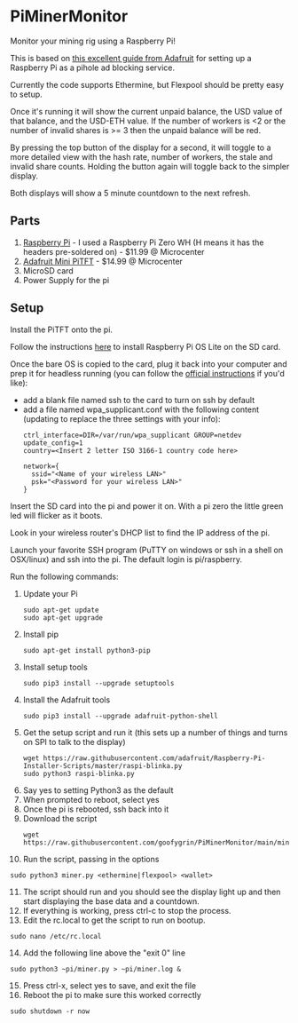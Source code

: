 # PiMinerMonitor
Monitor your mining rig using a Raspberry Pi!

This is based on [this excellent guide from Adafruit](https://learn.adafruit.com/pi-hole-ad-blocker-with-pi-zero-w) for setting up a Raspberry Pi as a pihole ad blocking service.

Currently the code supports Ethermine, but Flexpool should be pretty easy to setup.

Once it's running it will show the current unpaid balance, the USD value of that balance, and the USD-ETH value.  If the number of workers is <2 or the number of invalid shares is >= 3 then the unpaid balance will be red.

By pressing the top button of the display for a second, it will toggle to a more detailed view with the hash rate, number of workers, the stale and invalid share counts. Holding the button again will toggle back to the simpler display.

Both displays will show a 5 minute countdown to the next refresh.

## Parts
1. [Raspberry Pi](https://www.microcenter.com/product/502843/raspberry-pi-zero-wh---with-pre-soldered-headers) - I used a Raspberry Pi Zero WH (H means it has the headers pre-soldered on) - $11.99 @ Microcenter
2. [Adafruit Mini PiTFT](https://www.adafruit.com/product/4393) - $14.99 @ Microcenter
3. MicroSD card
4. Power Supply for the pi

## Setup

Install the PiTFT onto the pi.

Follow the instructions [here](https://www.raspberrypi.org/software/) to install Raspberry Pi OS Lite on the SD card.

Once the bare OS is copied to the card, plug it back into your computer and prep it for headless running (you can follow the [official instructions](https://www.raspberrypi.org/documentation/configuration/wireless/headless.md) if you'd like):
- add a blank file named ssh to the card to turn on ssh by default
- add a file named wpa_supplicant.conf with the following content (updating to replace the three settings with your info):
  ```
  ctrl_interface=DIR=/var/run/wpa_supplicant GROUP=netdev
  update_config=1
  country=<Insert 2 letter ISO 3166-1 country code here>

  network={
    ssid="<Name of your wireless LAN>"
    psk="<Password for your wireless LAN>"
  }
  ```

Insert the SD card into the pi and power it on.  With a pi zero the little green led will flicker as it boots.

Look in your wireless router's DHCP list to find the IP address of the pi.

Launch your favorite SSH program (PuTTY on windows or ssh in a shell on OSX/linux) and ssh into the pi.  The default login is pi/raspberry.

Run the following commands:
1. Update your Pi
   ```
   sudo apt-get update
   sudo apt-get upgrade
   ```
2. Install pip
   ```
   sudo apt-get install python3-pip   
   ```
3. Install setup tools
   ```
   sudo pip3 install --upgrade setuptools
   ```
4. Install the Adafruit tools
   ```
   sudo pip3 install --upgrade adafruit-python-shell
   ```
5. Get the setup script and run it (this sets up a number of things and turns on SPI to talk to the display)
   ```
   wget https://raw.githubusercontent.com/adafruit/Raspberry-Pi-Installer-Scripts/master/raspi-blinka.py
   sudo python3 raspi-blinka.py
   ```
6. Say yes to setting Python3 as the default
7. When prompted to reboot, select yes
8. Once the pi is rebooted, ssh back into it
9. Download the script
   ```
   wget https://raw.githubusercontent.com/goofygrin/PiMinerMonitor/main/miner.py
   ```
10. Run the script, passing in the options
   ```
   sudo python3 miner.py <ethermine|flexpool> <wallet>
   ```
11. The script should run and you should see the display light up and then start displaying the base data and a countdown.
12. If everything is working, press ctrl-c to stop the process.
13. Edit the rc.local to get the script to run on bootup.
   ```
   sudo nano /etc/rc.local
   ```
14. Add the following line above the "exit 0" line
   ```
   sudo python3 ~pi/miner.py > ~pi/miner.log &
   ```
15. Press ctrl-x, select yes to save, and exit the file
16. Reboot the pi to make sure this worked correctly
   ```
   sudo shutdown -r now
   ```
